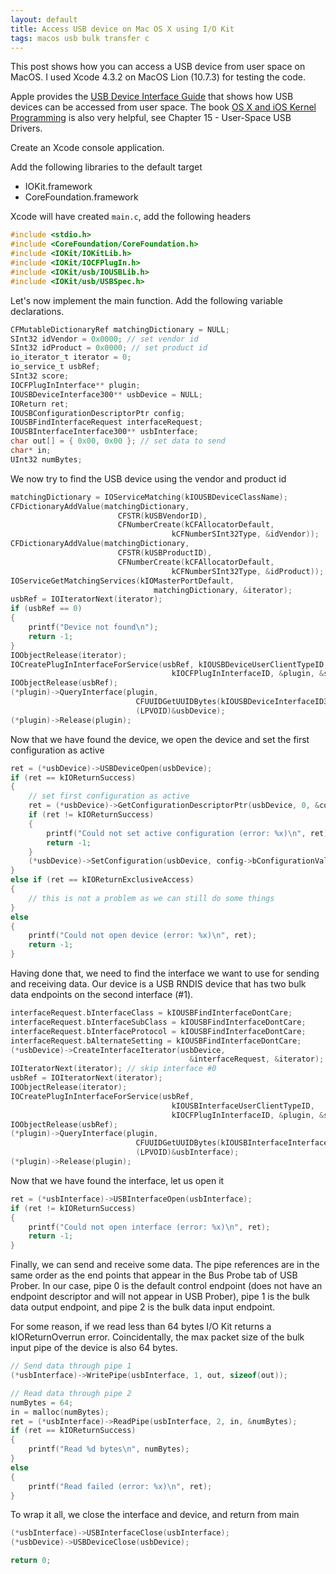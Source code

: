 ```yaml
---
layout: default
title: Access USB device on Mac OS X using I/O Kit
tags: macos usb bulk transfer c
---
```


This post shows how you can access a USB device from user space on MacOS. I used Xcode 4.3.2 on MacOS Lion (10.7.3) for testing the code.

Apple provides the [USB Device Interface Guide](https://developer.apple.com/library/mac/documentation/devicedrivers/Conceptual/USBBook/WorkingWithUSB.pdf "USB Device Interface Guide") that shows how USB devices can be accessed from user space. The book [OS X and iOS Kernel Programming](http://www.apress.com/gp/book/9781430235361) is also very helpful, see Chapter 15 - User-Space USB Drivers.

Create an Xcode console application.

Add the following libraries to the default target

* IOKit.framework
* CoreFoundation.framework

Xcode will have created `main.c`, add the following headers

```c
#include <stdio.h>
#include <CoreFoundation/CoreFoundation.h>
#include <IOKit/IOKitLib.h>
#include <IOKit/IOCFPlugIn.h>
#include <IOKit/usb/IOUSBLib.h>
#include <IOKit/usb/USBSpec.h>
```

Let's now implement the main function. Add the following variable declarations.

```c
CFMutableDictionaryRef matchingDictionary = NULL;
SInt32 idVendor = 0x0000; // set vendor id
SInt32 idProduct = 0x0000; // set product id
io_iterator_t iterator = 0;
io_service_t usbRef;
SInt32 score;
IOCFPlugInInterface** plugin;
IOUSBDeviceInterface300** usbDevice = NULL;
IOReturn ret;
IOUSBConfigurationDescriptorPtr config;
IOUSBFindInterfaceRequest interfaceRequest;
IOUSBInterfaceInterface300** usbInterface;
char out[] = { 0x00, 0x00 }; // set data to send
char* in;
UInt32 numBytes;
```

We now try to find the USB device using the vendor and product id

```c
matchingDictionary = IOServiceMatching(kIOUSBDeviceClassName);
CFDictionaryAddValue(matchingDictionary,
                        CFSTR(kUSBVendorID),
                        CFNumberCreate(kCFAllocatorDefault,
                                    kCFNumberSInt32Type, &idVendor));
CFDictionaryAddValue(matchingDictionary,
                        CFSTR(kUSBProductID),
                        CFNumberCreate(kCFAllocatorDefault,
                                    kCFNumberSInt32Type, &idProduct));
IOServiceGetMatchingServices(kIOMasterPortDefault,
                                matchingDictionary, &iterator);
usbRef = IOIteratorNext(iterator);
if (usbRef == 0)
{
    printf("Device not found\n");
    return -1;
}
IOObjectRelease(iterator);
IOCreatePlugInInterfaceForService(usbRef, kIOUSBDeviceUserClientTypeID,
                                    kIOCFPlugInInterfaceID, &plugin, &score);
IOObjectRelease(usbRef);
(*plugin)->QueryInterface(plugin,
                            CFUUIDGetUUIDBytes(kIOUSBDeviceInterfaceID300),
                            (LPVOID)&usbDevice);
(*plugin)->Release(plugin);
```

Now that we have found the device, we open the device and set the first configuration as active

```c
ret = (*usbDevice)->USBDeviceOpen(usbDevice);
if (ret == kIOReturnSuccess)
{
    // set first configuration as active
    ret = (*usbDevice)->GetConfigurationDescriptorPtr(usbDevice, 0, &config);
    if (ret != kIOReturnSuccess)
    {
        printf("Could not set active configuration (error: %x)\n", ret);
        return -1;
    }
    (*usbDevice)->SetConfiguration(usbDevice, config->bConfigurationValue);
}
else if (ret == kIOReturnExclusiveAccess)
{
    // this is not a problem as we can still do some things
}
else
{
    printf("Could not open device (error: %x)\n", ret);
    return -1;
}
```

Having done that, we need to find the interface we want to use for sending and receiving data. Our device is a USB RNDIS device that has two bulk data endpoints on the second interface (#1).

```c
interfaceRequest.bInterfaceClass = kIOUSBFindInterfaceDontCare;
interfaceRequest.bInterfaceSubClass = kIOUSBFindInterfaceDontCare;
interfaceRequest.bInterfaceProtocol = kIOUSBFindInterfaceDontCare;
interfaceRequest.bAlternateSetting = kIOUSBFindInterfaceDontCare;
(*usbDevice)->CreateInterfaceIterator(usbDevice,
                                        &interfaceRequest, &iterator);
IOIteratorNext(iterator); // skip interface #0
usbRef = IOIteratorNext(iterator);
IOObjectRelease(iterator);
IOCreatePlugInInterfaceForService(usbRef,
                                    kIOUSBInterfaceUserClientTypeID,
                                    kIOCFPlugInInterfaceID, &plugin, &score);
IOObjectRelease(usbRef);
(*plugin)->QueryInterface(plugin,
                            CFUUIDGetUUIDBytes(kIOUSBInterfaceInterfaceID300),
                            (LPVOID)&usbInterface);
(*plugin)->Release(plugin);
```

Now that we have found the interface, let us open it

```c
ret = (*usbInterface)->USBInterfaceOpen(usbInterface);
if (ret != kIOReturnSuccess)
{
    printf("Could not open interface (error: %x)\n", ret);
    return -1;
}
```

Finally, we can send and receive some data. The pipe references are in the same order as the end points that appear in the Bus Probe tab of USB Prober. In our case, pipe 0 is the default control endpoint (does not have an endpoint descriptor and will not appear in USB Prober), pipe 1 is the bulk data output endpoint, and pipe 2 is the bulk data input endpoint.

For some reason, if we read less than 64 bytes I/O Kit returns a kIOReturnOverrun error. Coincidentally, the max packet size of the bulk input pipe of the device is also 64 bytes.

```c
// Send data through pipe 1
(*usbInterface)->WritePipe(usbInterface, 1, out, sizeof(out));

// Read data through pipe 2
numBytes = 64;
in = malloc(numBytes);
ret = (*usbInterface)->ReadPipe(usbInterface, 2, in, &numBytes);
if (ret == kIOReturnSuccess)
{
    printf("Read %d bytes\n", numBytes);
}
else
{
    printf("Read failed (error: %x)\n", ret);
}
```

To wrap it all, we close the interface and device, and return from main

```c
(*usbInterface)->USBInterfaceClose(usbInterface);
(*usbDevice)->USBDeviceClose(usbDevice);

return 0;
```
